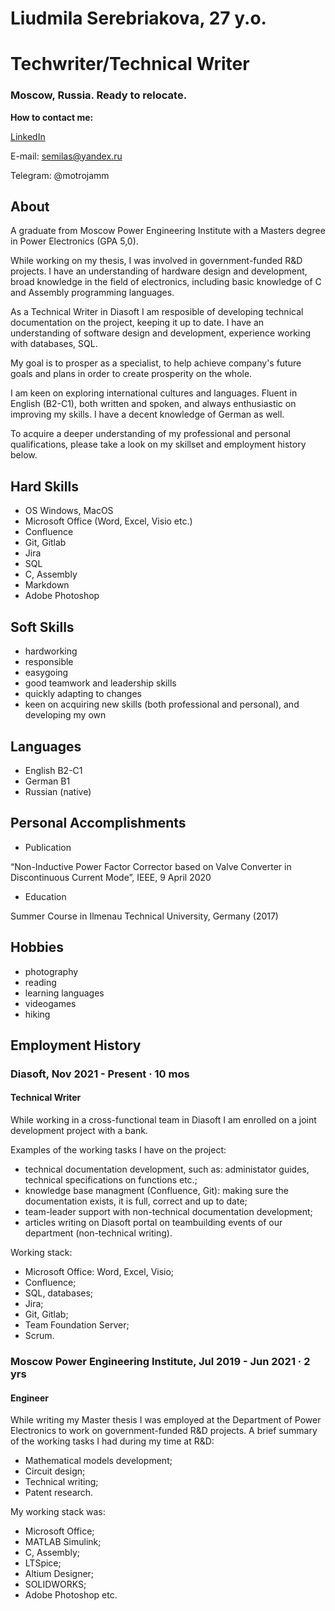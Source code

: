 
# Liudmila Serebriakova, 27 y.o.
# Techwriter/Technical Writer
### Moscow, Russia. Ready to relocate.

**How to contact me:**

[LinkedIn](https://www.linkedin.com/in/serebriakovala/)

E-mail: semilas@yandex.ru

Telegram: @motrojamm

## About

A graduate from Moscow Power Engineering Institute with a Masters degree in Power Electronics (GPA 5,0).

While working on my thesis, I was involved in government-funded R&D projects. I have an understanding of hardware design and development, broad knowledge in the field of electronics, including basic knowledge of C and Assembly programming languages.

As a Technical Writer in Diasoft I am resposible of developing technical documentation on the project, keeping it up to date. I have an understanding of software design and development, experience working with databases, SQL. 

My goal is to prosper as a specialist, to help achieve company's future goals and plans in order to create prosperity on the whole.

I am keen on exploring international cultures and languages. Fluent in English (B2-C1), both written and spoken, and always enthusiastic on improving my skills. I have a decent knowledge of German as well.

To acquire a deeper understanding of my professional and personal qualifications, please take a look on my skillset and employment history below.


## Hard Skills

- OS Windows, MacOS
- Microsoft Office (Word, Excel, Visio etc.)
- Confluence
- Git, Gitlab
- Jira
- SQL
- C, Assembly
- Markdown
- Adobe Photoshop

## Soft Skills

- hardworking
- responsible
- easygoing
- good teamwork and leadership skills
- quickly adapting to changes
- keen on acquiring new skills (both professional and personal), and developing my own

## Languages

- English B2-C1
- German B1
- Russian (native)

## Personal Accomplishments


- Publication

“Non-Inductive Power Factor Corrector based on Valve Converter in Discontinuous Current Mode”, IEEE, 9 April 2020

- Education

Summer Course in Ilmenau Technical University, Germany (2017)

## Hobbies
- photography
- reading 
- learning languages 
- videogames
- hiking

## Employment History
### Diasoft, Nov 2021 - Present · 10 mos
#### Technical Writer

While working in a cross-functional team in Diasoft I am enrolled on a joint development project with a bank.

Examples of the working tasks I have on the project:
- technical documentation development, such as: administator guides, technical specifications on functions etc.;
- knowledge base managment (Confluence, Git): making sure the documentation exists, it is full, correct and up to date;
- team-leader support with non-technical documentation development;
- articles writing on Diasoft portal on teambuilding events of our department (non-technical writing).

Working stack:
- Microsoft Office: Word, Excel, Visio;
- Confluence;
- SQL, databases;
- Jira;
- Git, Gitlab;
- Team Foundation Server;
- Scrum.


### Moscow Power Engineering Institute, Jul 2019 - Jun 2021 · 2 yrs
#### Engineer

While writing my Master thesis I was employed at the Department of Power Electronics to work on government-funded R&D projects.
A brief summary of the working tasks I had during my time at R&D:

- Mathematical models development;
- Circuit design;
- Technical writing;
- Patent research.

My working stack was: 
- Microsoft Office;
- MATLAB Simulink;
- C, Assembly;
- LTSpice;
- Altium Designer;
- SOLIDWORKS;
- Adobe Photoshop etc.

